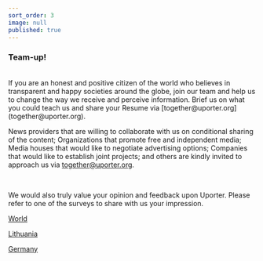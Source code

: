 ```yaml
---
sort_order: 3
image: null
published: true
---
```


### Team-up!

<br>
If you are an honest and positive citizen of the world who believes in transparent and happy societies around the globe, join our team and help us to change the way we receive and perceive information.
Brief us on what you could teach us and share your Resume via [together@uporter.org](together@uporter.org). 

<br>

News providers that are willing to collaborate with us on conditional sharing of the content; Organizations that promote free and independent media; Media houses that would like to negotiate advertising options; Companies that would like to establish joint projects; and others are kindly invited to approach us via [together@uporter.org](together@uporter.org).

<br>

We would also truly value your opinion and feedback upon Uporter. Please refer to one of the surveys to share with us your impression. 

[World](https://goo.gl/forms/bPKQUPrI3oL5L2Cr2 )

[Lithuania](https://goo.gl/forms/Su4LqPorfWy0Uaug1 )

[Germany](https://goo.gl/forms/7nVs6grkHko2ndJ43)
